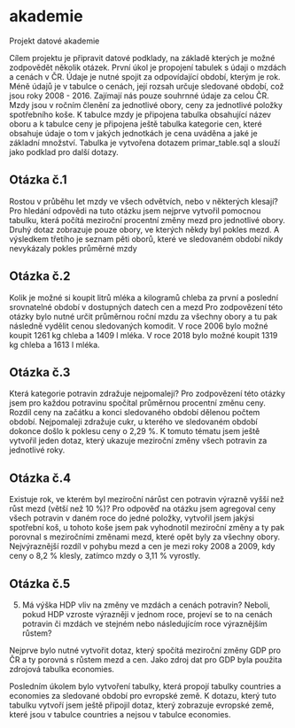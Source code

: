 # akademie
Projekt datové akademie

Cílem projektu je připravit datové podklady, na základě kterých je možné zodpovědět několik otázek.
První úkol je propojení tabulek s údaji o mzdách a cenách v ČR.
Údaje je nutné spojit za odpovídající období, kterým je rok. Méně údajů je v tabulce o cenách, její rozsah určuje sledované období, což jsou roky 
2008 - 2016.
Zajímají nás pouze souhrnné údaje za celou ČR.
Mzdy jsou v ročním členění za jednotlivé obory, ceny za jednotlivé položky spotřebního koše.
K tabulce mzdy je připojena tabulka obsahující název oboru a k tabulce ceny je připojena ještě tabulka
kategorie cen, které obsahuje údaje o tom v jakých jednotkách je cena uváděna a jaké je základní množství.
Tabulka je vytvořena dotazem primar_table.sql a slouží jako podklad pro další dotazy.

## Otázka č.1
Rostou v průběhu let mzdy ve všech odvětvích, nebo v některých klesají?
Pro hledání odpovědi na tuto otázku jsem nejprve vytvořil pomocnou tabulku, která
počítá meziroční procentní změny mezd pro jednotlivé obory.
Druhý dotaz zobrazuje pouze obory, ve kterých někdy byl pokles mezd.
A výsledkem třetího je seznam pěti oborů, které ve sledovaném období nikdy nevykázaly pokles průměrné mzdy

## Otázka č.2
Kolik je možné si koupit litrů mléka a kilogramů chleba za první a poslední srovnatelné období v dostupných datech cen a mezd
Pro zodpovězení této otázky bylo nutné určit průměrnou roční mzdu za všechny obory a tu pak následně vydělit 
cenou sledovaných komodit.
V roce 2006 bylo možné koupit 1261 kg chleba a 1409 l mléka.
V roce 2018 bylo možné koupit 1319 kg chleba a 1613 l mléka.

## Otázka č.3
Která kategorie potravin zdražuje nejpomaleji?
Pro zodpovězení této otázky jsem pro každou potravinu spočítal průměrnou procentní změnu ceny.
Rozdíl ceny na začátku a konci sledovaného období dělenou počtem období.
Nejpomaleji zdražuje cukr, u kterého ve sledovaném období dokonce došlo k poklesu ceny o 2,29 %.
K tomuto tématu jsem ještě vytvořil jeden dotaz, který ukazuje meziroční změny všech potravin za jednotlivé roky.

## Otázka č.4
Existuje rok, ve kterém byl meziroční nárůst cen potravin výrazně vyšší než růst mezd (větší než 10 %)?
Pro odpověď na otázku jsem agregoval ceny všech potravin v daném roce do jedné položky, vytvořil jsem jakýsi spotřební koš,
u tohoto koše jsem pak vyhodnotil meziroční změny a ty pak porovnal s meziročními změnami mezd, které opět byly za všechny obory.
Nejvýraznější rozdíl v pohybu mezd a cen je mezi roky 2008 a 2009, kdy ceny o 8,2 % klesly, zatímco mzdy o 3,11 % vyrostly.

## Otázka č.5
5.	Má výška HDP vliv na změny ve mzdách a cenách potravin? Neboli, pokud HDP vzroste výrazněji v jednom roce,
projeví se to na cenách potravin či mzdách ve stejném nebo následujícím roce výraznějším růstem?

Nejprve bylo nutné vytvořit dotaz, který spočítá meziroční změny GDP pro ČR a ty porovná s růstem mezd a cen.
Jako zdroj dat pro GDP byla použita zdrojová tabulka economies.


Posledním úkolem bylo vytvoření tabulky, která propojí tabulky countries a economies za sledované období pro 
evropské země. K dotazu, který tuto tabulku vytvoří jsem ještě připojil dotaz, který zobrazuje evropské země, které jsou v tabulce countries a nejsou v tabulce economies.


